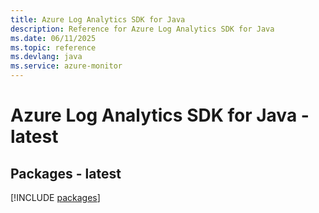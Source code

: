 ```yaml
---
title: Azure Log Analytics SDK for Java
description: Reference for Azure Log Analytics SDK for Java
ms.date: 06/11/2025
ms.topic: reference
ms.devlang: java
ms.service: azure-monitor
---
```

# Azure Log Analytics SDK for Java - latest
## Packages - latest
[!INCLUDE [packages](log-analytics-index.md)]